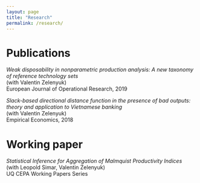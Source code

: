 ```yaml
---
layout: page
title: "Research"
permalink: /research/
---
```


# Publications

*Weak disposability in nonparametric production analysis: A new taxonomy of reference technology sets* \
(with Valentin Zelenyuk) \
European Journal of Operational Research, 2019

*Slack-based directional distance function in the presence of bad outputs: theory and application to Vietnamese banking* \
(with Valentin Zelenyuk) \
Empirical Economics, 2018

# Working paper

*Statistical Inference for Aggregation of Malmquist Productivity Indices* \
(with Leopold Simar, Valentin Zelenyuk) \
UQ CEPA Working Papers Series
